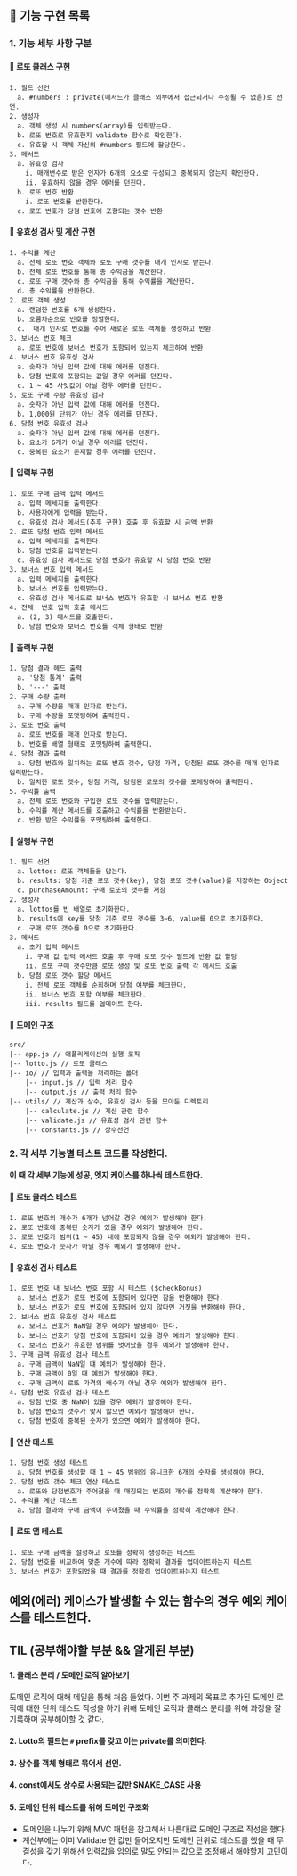 ## 🚀 기능 구현 목록

### 1. 기능 세부 사항 구분
#### 🥕 로또 클래스 구현
```
1. 필드 선언
  a. #numbers : private(메서드가 클래스 외부에서 접근되거나 수정될 수 없음)로 선언.
2. 생성자
  a. 객체 생성 시 numbers(array)를 입력받는다.
  b. 로또 번호로 유효한지 validate 함수로 확인한다.
  c. 유효할 시 객체 자신의 #numbers 필드에 할당한다.
3. 메서드
  a. 유효성 검사
    i. 매개변수로 받은 인자가 6개의 요소로 구성되고 중복되지 않는지 확인한다.
    ii. 유효하지 않을 경우 에러를 던진다.
  b. 로또 번호 반환
    i. 로또 번호를 반환한다.
  c. 로또 번호가 당첨 번호에 포함되는 갯수 반환
```

#### 🥕 유효성 검사 및 계산 구현
```
1. 수익률 계산
  a. 전체 로또 번호 객체와 로또 구매 갯수를 매개 인자로 받는다.
  b. 전체 로또 번호를 통해 총 수익금을 계산한다.
  c. 로또 구매 갯수와 총 수익금을 통해 수익률을 계산한다.
  d. 총 수익률을 반환한다.
2. 로또 객체 생성
  a. 랜덤한 번호를 6개 생성한다.
  b. 오름차순으로 번호를 정렬한다.
  c.  매개 인자로 번호를 주어 새로운 로또 객체를 생성하고 반환.
3. 보너스 번호 체크
  a. 로또 번호에 보너스 번호가 포함되어 있는지 체크하여 반환
4. 보너스 번호 유효성 검사
  a. 숫자가 아닌 입력 값에 대해 에러를 던진다.
  b. 당첨 번호에 포함되는 값일 경우 에러를 던진다.
  c. 1 ~ 45 사잇값이 아닐 경우 에러를 던진다.
5. 로또 구매 수량 유효성 검사
  a. 숫자가 아닌 입력 값에 대해 에러를 던진다.
  b. 1,000원 단위가 아닌 경우 에러를 던진다.
6. 당첨 번호 유효성 검사
  a. 숫자가 아닌 입력 값에 대해 에러를 던진다.
  b. 요소가 6개가 아닐 경우 에러를 던진다.
  c. 중복된 요소가 존재할 경우 에러를 던진다.
```

#### 🥕 입력부 구현
```
1. 로또 구매 금액 입력 메서드
  a. 입력 메세지를 출력한다.
  b. 사용자에게 입력을 받는다.
  c. 유효성 검사 메서드(추후 구현) 호출 후 유효할 시 금액 반환
2. 로또 당첨 번호 입력 메서드
  a. 입력 메세지를 출력한다.
  b. 당첨 번호를 입력받는다.
  c. 유효성 검사 메서드로 당첨 번호가 유효할 시 당첨 번호 반환
3. 보너스 번호 입력 메서드
  a. 입력 메세지를 출력한다.
  b. 보너스 번호를 입력받는다.
  c. 유효성 검사 메서드로 보너스 번호가 유효할 시 보너스 번호 반환
4. 전체  번호 입력 호출 메서드
  a. (2, 3) 메서드를 호출한다.
  b. 당첨 번호와 보너스 번호를 객체 형태로 반환
```

#### 🥕 출력부 구현
```
1. 당첨 결과 헤드 출력
  a. '당첨 통계' 출력
  b. '---' 출력
2. 구매 수량 출력
  a. 구매 수량을 매개 인자로 받는다.
  b. 구매 수량을 포맷팅하여 출력한다.
3. 로또 번호 출력
  a. 로또 번호를 매개 인자로 받는다.
  b. 번호를 배열 형태로 포맷팅하여 출력한다.
4. 당첨 결과 출력
  a. 당첨 번호와 일치하는 로또 번호 갯수, 당첨 가격, 당첨된 로또 갯수를 매개 인자로 입력받는다.
  b. 일치한 로또 갯수, 당첨 가격, 당첨된 로또의 갯수를 포매팅하여 출력한다.
5. 수익률 출력
  a. 전체 로또 번호와 구입한 로또 갯수를 입력받는다.
  b. 수익률 계산 메서드를 호출하고 수익률을 반환받는다.
  c. 반환 받은 수익률을 포맷팅하여 출력한다.
```
#### 

#### 🥕 실행부 구현
```
1. 필드 선언
  a. lottos: 로또 객체들을 담는다.
  b. results: 당첨 기준 로또 갯수(key), 당첨 로또 갯수(value)를 저장하는 Object
  c. purchaseAmount: 구매 로또의 갯수를 저장
2. 생성자
  a. lottos를 빈 배열로 초기화한다.
  b. results에 key를 당첨 기준 로또 갯수를 3~6, value를 0으로 초기화한다.
  c. 구매 로또 갯수를 0으로 초기화한다.
3. 메서드
  a. 초기 입력 메서드
    i. 구매 값 입력 메서드 호출 후 구매 로또 갯수 필드에 반환 값 할당
    ii. 로또 구매 갯수만큼 로또 생성 및 로또 번호 출력 각 메서드 호출
  b. 당첨 로또 갯수 할당 메서드
    i. 전체 로또 객체를 순회하며 당첨 여부를 체크한다.
    ii. 보너스 번호 포함 여부를 체크한다.
    iii. results 필드를 업데이트 한다.
```

#### 🥕 도메인 구조
```
src/
|-- app.js // 애플리케이션의 실행 로직
|-- lotto.js // 로또 클래스
|-- io/ // 입력과 출력을 처리하는 폴더
    |-- input.js // 입력 처리 함수
    |-- output.js // 출력 처리 함수
|-- utils/ // 계산과 상수, 유효성 검사 등을 모아둔 디렉토리
    |-- calculate.js // 계산 관련 함수
    |-- validate.js // 유효성 검사 관련 함수
    |-- constants.js // 상수선언

```
### 2. 각 세부 기능별 테스트 코드를 작성한다.
**이 때 각 세부 기능에 성공, 엣지 케이스를 하나씩 테스트한다.**

#### 🥕 로또 클래스 테스트
```
1. 로또 번호의 개수가 6개가 넘어갈 경우 예외가 발생해야 한다.
2. 로또 번호에 중복된 숫자가 있을 경우 예외가 발생해야 한다.
3. 로또 번호가 범위(1 ~ 45) 내에 포함되지 않을 경우 예외가 발생해야 한다.
4. 로또 번호가 숫자가 아닐 경우 예외가 발생해야 한다.
```

#### 🥕 유효성 검사 테스트
```
1. 로또 번호 내 보너스 번호 포함 시 테스트 ($checkBonus)
  a. 보너스 번호가 로또 번호에 포함되어 있다면 참을 반환해야 한다.
  b. 보너스 번호가 로또 번호에 포함되어 있지 않다면 거짓을 반환해야 한다.
2. 보너스 번호 유효성 검사 테스트
  a. 보너스 번호가 NaN일 경우 예외가 발생해야 한다.
  b. 보너스 번호가 당첨 번호에 포함되어 있을 경우 예외가 발생해야 한다.
  c. 보너스 번호가 유효한 범위를 벗어났을 경우 예외가 발생해야 한다.
3. 구매 금액 유효성 검사 테스트
  a. 구매 금액이 NaN일 떄 예외가 발생해야 한다.
  b. 구매 금액이 0일 때 예외가 발생해야 한다.
  c. 구매 금액이 로또 가격의 배수가 아닐 경우 예외가 발생해야 한다.
4. 당첨 번호 유효성 검사 테스트
  a. 당첨 번호 중 NaN이 있을 경우 예외가 발생해야 한다.
  b. 당첨 번호의 갯수가 맞지 않으면 예외가 발생해야 한다.
  c. 당첨 번호에 중복된 숫자가 있으면 예외가 발생해야 한다.
```

#### 🥕 연산 테스트
```
1. 당첨 번호 생성 테스트
  a. 당첨 번호를 생성할 때 1 ~ 45 범위의 유니크한 6개의 숫자를 생성해야 한다.
2. 당첨 번호 갯수 체크 연산 테스트
  a. 로또와 당첨번호가 주어졌을 때 매칭되는 번호의 개수를 정확히 계산해야 한다.
3. 수익률 계산 테스트
  a. 당첨 결과와 구매 금액이 주어졌을 때 수익률을 정확히 계산해야 한다.
```

#### 🥕 로또 앱 테스트
```
1. 로또 구매 금액을 설정하고 로또를 정확히 생성하는 테스트
2. 당첨 번호를 비교하여 맞춘 개수에 따라 정확히 결과를 업데이트하는지 테스트
3. 보너스 번호가 포함되었을 때 결과를 정확히 업데이트하는지 테스트
```
**예외(에러) 케이스가 발생할 수 있는 함수의 경우 예외 케이스를 테스트한다.**
---
## TIL (공부해야할 부분 && 알게된 부분)

#### 1. 클래스 분리 / 도메인 로직 알아보기

도메인 로직에 대해 메일을 통해 처음 들었다. 
이번 주 과제의 목표로 추가된 도메인 로직에 대한 단위 테스트 작성을 하기 위해
도메인 로직과 클래스 분리를 위해 과정을 잘 기록하며 공부해야할 것 같다.

#### 2. Lotto의 필드는 `#` prefix를 갖고 이는 private를 의미한다.

#### 3. 상수를 객체 형태로 묶어서 선언.

#### 4. const에서도 상수로 사용되는 값만 SNAKE_CASE 사용

#### 5. 도메인 단위 테스트를 위해 도메인 구조화
- 도메인을 나누기 위해 MVC 패턴을 참고해서 나름대로 도메인 구조로 작성을 했다.
- 계산부에는 이미 Validate 한 값만 들어오지만 도메인 단위로 테스트를 했을 때 무결성을 갖기 위해선 입력값을 임의로 말도 안되는 값으로 조정해서 해야할지 고민이다.
